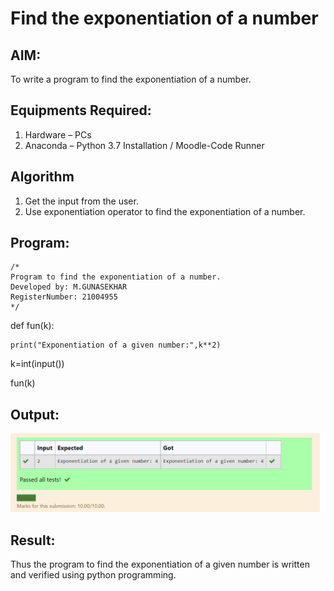 # Find the exponentiation of a number

## AIM:
To write a program to find the exponentiation of a number.

## Equipments Required:
1. Hardware – PCs
2. Anaconda – Python 3.7 Installation / Moodle-Code Runner

## Algorithm
1. Get the input from the user.
2. Use exponentiation operator to find the exponentiation of a number.

## Program:
```
/*
Program to find the exponentiation of a number.
Developed by: M.GUNASEKHAR
RegisterNumber: 21004955
*/
```
def fun(k):

    print("Exponentiation of a given number:",k**2)

k=int(input())

fun(k)

## Output:
![output](EXP.PNG)


## Result:
Thus the program to find the exponentiation of a given number is written and verified using python programming.
